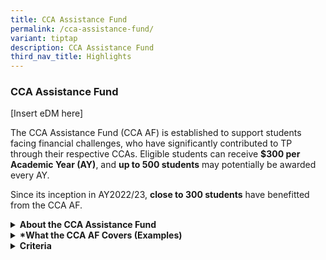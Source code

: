 ```yaml
---
title: CCA Assistance Fund
permalink: /cca-assistance-fund/
variant: tiptap
description: CCA Assistance Fund
third_nav_title: Highlights
---
```

<h3><strong>CCA Assistance Fund</strong></h3>
<p>[Insert eDM here]</p>
<p>The CCA Assistance Fund (CCA AF) is established to support students facing
financial challenges, who have significantly contributed to TP through
their respective CCAs. Eligible students can receive <strong>$300 per Academic Year (AY)</strong>,
and <strong>up to 500 students</strong> may potentially be awarded every
AY.</p>
<p>Since its inception in AY2022/23, <strong>close to 300 students</strong> have
benefitted from the CCA AF.</p>
<div data-type="detailGroup" class="isomer-accordion isomer-accordion-white">
<details class="isomer-details">
<summary><strong>About the CCA Assistance Fund</strong>
</summary>
<div data-type="detailsContent" class="isomer-details-content">
<ul data-tight="true" class="tight">
<li>
<p>Helps significant CCA contributors, who may be facing financial challenges/difficulties.</p>
</li>
<li>
<p>Covers CCA-related expenses (e.g. equipment, subscription fees, coaching
fees, training courses).</p>
</li>
<li>
<p>Two application periods per AY (August &amp; November).</p>
</li>
<li>
<p>$300 disbursed per student/AY.</p>
</li>
</ul>
</div>
</details>
</div>
<div data-type="detailGroup" class="isomer-accordion-group isomer-accordion isomer-accordion-white">
<details class="isomer-details">
<summary><strong>*What the CCA AF Covers (Examples)</strong>
</summary>
<div data-type="detailsContent" class="isomer-details-content">
<ul data-tight="true" class="tight">
<li>
<p>Purchase of personal equipment/gear</p>
</li>
<li>
<p>IT products</p>
</li>
<li>
<p>Subscription fees (e.g. software, mobile apps, etc.)</p>
</li>
<li>
<p>Coaching/instructor fees</p>
</li>
<li>
<p>Training courses</p>
</li>
<li>
<p>Nutritional supplements</p>
</li>
<li>
<p>Transport</p>
</li>
<li>
<p>Food</p>
</li>
</ul>
<p></p>
<p><em>(*Please note that this funding supports </em><strong><em>CCA-related expenses</em></strong><em> for the conduct / training / development of your CCAs. However, as the examples provided are </em><strong><em>non-exhaustive</em></strong><em> and every CCA has different requirements, do contact the CCA AF Secretariat if you have any queries regarding the scope of coverage for your respective CCAs.)</em>
</p>
</div>
</details>
</div>
<div data-type="detailGroup" class="isomer-accordion-group isomer-accordion isomer-accordion-white">
<details class="isomer-details">
<summary><strong>Criteria</strong>
</summary>
<div data-type="detailsContent" class="isomer-details-content">
<table style="minWidth: 50px">
<colgroup>
<col>
<col>
</colgroup>
<tbody>
<tr>
<td rowspan="1" colspan="1">
<p><strong>Character</strong>
</p>
</td>
<td rowspan="1" colspan="1">
<p>Students with good character and conduct with <strong>no disciplinary record</strong>
</p>
</td>
</tr>
<tr>
<td rowspan="1" colspan="1">
<p><strong>CCA Contribution(s)</strong>
</p>
</td>
<td rowspan="1" colspan="1">
<p></p>
</td>
</tr>
<tr>
<td rowspan="1" colspan="1">
<p><strong>Citizenship</strong>
</p>
</td>
<td rowspan="1" colspan="1">
<p></p>
</td>
</tr>
<tr>
<td rowspan="1" colspan="1">
<p><strong>Academic Standing</strong>
</p>
</td>
<td rowspan="1" colspan="1">
<p></p>
</td>
</tr>
<tr>
<td rowspan="1" colspan="1">
<p><strong>Financial Standing</strong>
</p>
</td>
<td rowspan="1" colspan="1">
<p></p>
</td>
</tr>
<tr>
<td rowspan="1" colspan="1">
<p><strong>Others</strong>
</p>
</td>
<td rowspan="1" colspan="1">
<p></p>
</td>
</tr>
<tr>
<td rowspan="1" colspan="1">
<p><strong>Qualifying, Application &amp; Disbursement Windows</strong>
</p>
</td>
<td rowspan="1" colspan="1">
<p></p>
</td>
</tr>
</tbody>
</table>
</div>
</details>
</div>
<p></p>